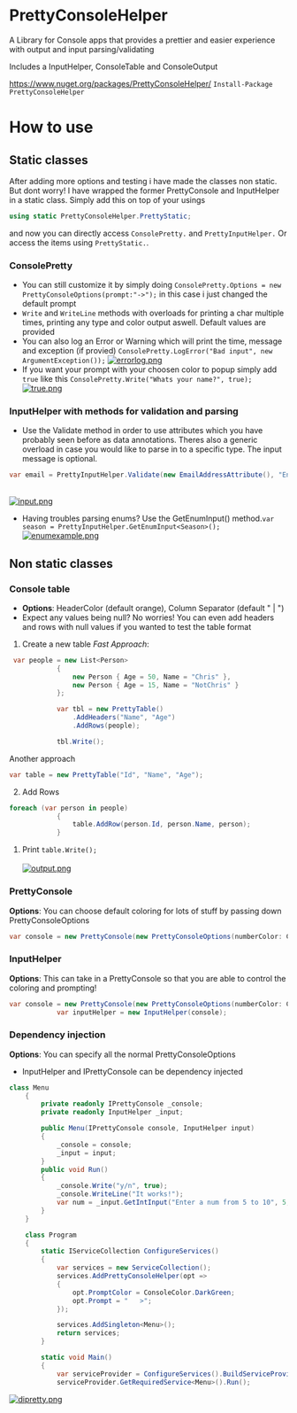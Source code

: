 # PrettyConsoleHelper

A Library for Console apps that provides a prettier and easier experience with output and input parsing/validating 


Includes a InputHelper, ConsoleTable and ConsoleOutput

https://www.nuget.org/packages/PrettyConsoleHelper/
```Install-Package PrettyConsoleHelper```

# How to use

## Static classes
After adding more options and testing i have made the classes non static. But dont worry! I have wrapped the former PrettyConsole and InputHelper in a static class. Simply add this on top of your usings
```cs
using static PrettyConsoleHelper.PrettyStatic;
``` 
and now you can directly access `ConsolePretty.` and `PrettyInputHelper.` Or access the items using `PrettyStatic.`. 

### ConsolePretty
- You can still customize it by simply doing `ConsolePretty.Options = new PrettyConsoleOptions(prompt:"->");` in this case i just changed the default prompt
- `Write` and `WriteLine` methods with overloads for printing a char multiple times, printing any type and color output aswell. Default values are provided
- You can also log an Error or Warning which will print the time, message and exception (if provied) `ConsolePretty.LogError("Bad input", new ArgumentException());` [![errorlog.png](https://i.postimg.cc/nzd3ydF2/errorlog.png)](https://postimg.cc/VrC9MWb0)
- If you want your prompt with your choosen color to popup simply add `true` like this `ConsolePretty.Write("Whats your name?", true);`<br/> [![true.png](https://i.postimg.cc/bv1Q3sW8/true.png)](https://postimg.cc/d7tk0tJS)

### InputHelper with methods for validation and parsing 
- Use the Validate method in order to use attributes which you have probably seen before as data annotations. Theres also a generic overload in case you would like to parse in to a specific type. The input message is optional. 
```cs
var email = PrettyInputHelper.Validate(new EmailAddressAttribute(), "Enter email: ");
```
<br/> [![input.png](https://i.postimg.cc/8CWCj3JK/input.png)](https://postimg.cc/5H4JrsmL)
- Having troubles parsing enums? Use the GetEnumInput() method.`var season = PrettyInputHelper.GetEnumInput<Season>();`
[![enumexample.png](https://i.postimg.cc/26wgrVBx/enumexample.png)](https://postimg.cc/vg40v8h1)


## Non static classes

### Console table
- **Options**: HeaderColor (default orange), Column Separator (default " | ")
- Expect any values being null? No worries! You can even add headers and rows with null values if you wanted to test the table format
1. Create a new table
*Fast Approach*: 
```cs
 var people = new List<Person>
            {
                new Person { Age = 50, Name = "Chris" },
                new Person { Age = 15, Name = "NotChris" }
            };

            var tbl = new PrettyTable()
                .AddHeaders("Name", "Age")
                .AddRows(people);

            tbl.Write();
```

Another approach
```cs 
var table = new PrettyTable("Id", "Name", "Age");
``` 

2. Add Rows
```cs 
foreach (var person in people)
            {
                table.AddRow(person.Id, person.Name, person);
            }
```
1. Print `table.Write();`<br/>     
[![output.png](https://i.postimg.cc/wMX7tr1c/output.png)](https://postimg.cc/MfGWNdbv)

### PrettyConsole
**Options**: You can choose default coloring for lots of stuff by passing down PrettyConsoleOptions 
```cs
var console = new PrettyConsole(new PrettyConsoleOptions(numberColor: ConsoleColor.Red));
```

### InputHelper
**Options**: This can take in a PrettyConsole so that you are able to control the coloring and prompting!  
```cs
var console = new PrettyConsole(new PrettyConsoleOptions(numberColor: ConsoleColor.Red));
            var inputHelper = new InputHelper(console);
```
            
### Dependency injection
**Options**: You can specify all the normal PrettyConsoleOptions
- InputHelper and IPrettyConsole can be dependency injected

```cs
class Menu
    {
        private readonly IPrettyConsole _console;
        private readonly InputHelper _input;

        public Menu(IPrettyConsole console, InputHelper input)
        {
            _console = console;
            _input = input;
        }
        public void Run()
        {
            _console.Write("y/n", true);
            _console.WriteLine("It works!");
            var num = _input.GetIntInput("Enter a num from 5 to 10", 5, 10);
        }
    }

    class Program
    {
        static IServiceCollection ConfigureServices()
        {
            var services = new ServiceCollection();
            services.AddPrettyConsoleHelper(opt =>
            {
                opt.PromptColor = ConsoleColor.DarkGreen;
                opt.Prompt = "   >";
            });

            services.AddSingleton<Menu>();
            return services;
        }

        static void Main()
        {
            var serviceProvider = ConfigureServices().BuildServiceProvider();
            serviceProvider.GetRequiredService<Menu>().Run();
```
[![dipretty.png](https://i.postimg.cc/1zNRTrW3/dipretty.png)](https://postimg.cc/Lq2MgLKc)

